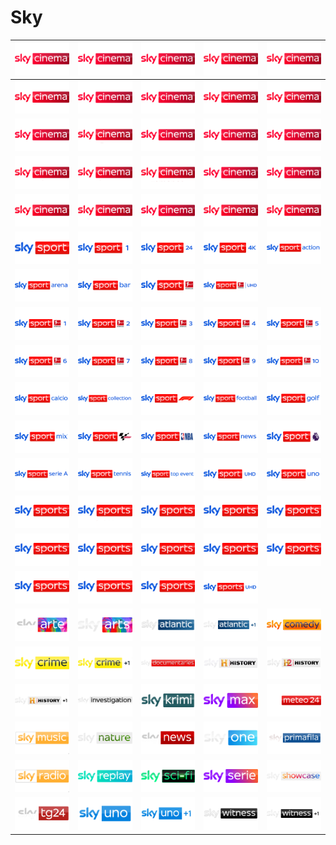# Sky

| ![SkyCinema] | ![SkyCinemaAction] | ![SkyCinemaAnimation] | ![SkyCinemaBestOf] | ![SkyCinemaClassics]  |
|:---:|:---:|:---:|:---:|:---:|
| ![SkyCinemaCollection] | ![SkyCinemaComedy] | ![SkyCinemaDrama] | ![SkyCinemaDue] | ![SkyCinemaDuePlus24] |
| ![SkyCinemaFamily] | ![SkyCinemaFun] | ![SkyCinemaGreats] | ![SkyCinemaHits] | ![SkyCinemaPremiere] |
| ![SkyCinemaPremieren] | ![SkyCinemaPremierenPlus24] | ![SkyCinemaRomance] | ![SkyCinemaSciFiHorror] | ![SkyCinemaSelect] |
| ![SkyCinemaSpecial] | ![SkyCinemaSuspense]	| ![SkyCinemaThriller] | ![SkyCinemaUno] | ![SkyCinemaUnoPlus24] |
| ![SkySport] | ![SkySport1] | ![SkySport24] | ![SkySport4K] | ![SkySportAction] |
| ![SkySportArena] | ![SkySportBar] | ![SkySportBundesliga] | ![SkySportBundesligaUHD] |
| ![SkySportBundesliga1] | ![SkySportBundesliga2] | ![SkySportBundesliga3] | ![SkySportBundesliga4] | ![SkySportBundesliga5] |
| ![SkySportBundesliga6] | ![SkySportBundesliga7] | ![SkySportBundesliga8] | ![SkySportBundesliga9] | ![SkySportBundesliga10] |
| ![SkySportCalcio] | ![SkySportCollection] | ![SkySportF1] | ![SkySportFootball] | ![SkySportGolf] |
| ![SkySportMix] | ![SkySportMotoGP] | ![SkySportNBA] | ![SkySportNews] | ![SkySportPremierLeague] |
| ![SkySportSerieA] | ![SkySportTennis] | ![SkySportTopEvent] | ![SkySportUHD] | ![SkySportUno] | |
| ![SkySportsAction] | ![SkySportsArena] | ![SkySportsBoxOffice] | ![SkySportsCricket] | ![SkySportsF1] |
| ![SkySportsFootball] | ![SkySportsGolf] | ![SkySportsMainEvent] | ![SkySportsMix] | ![SkySportsNews] |
| ![SkySportsNFL] | ![SkySportsPremierLeague] | ![SkySportsRacing] | ![SkySportsUHD] |
| ![SkyArte] | ![SkyArts] | ![SkyAtlantic] | ![SkyAtlanticPlus1] |  ![SkyComedy] |
| ![SkyCrime] | ![SkyCrimePlus1] | ![SkyDocumentaries] | ![SkyHistory] | ![SkyHistory2] |
| ![SkyHistoryPlus1] | ![Skyinvestigation] | ![SkyKrimi] | ![SkyMax] | ![SkyMeteo24] |
| ![SkyMusic] | ![SkyNature] | ![SkyNews] | ![SkyOne] | ![SkyPrimafila] |
| ![SkyRadio] | ![SkyReplay] | ![SkySciFi] | ![SkySerie] | ![SkyShowcase] |
| ![SkyTG24] | ![SkyUno] | ![SkyUnoPlus1] | ![SkyWitness] | ![SkyWitnessPlus1] |	



[SkyArte]:https://raw.githubusercontent.com/RevGear/logo/master/Networks/Sky/SkyArte.png
[SkyArts]:https://raw.githubusercontent.com/RevGear/logo/master/Networks/Sky/SkyArts.png
[SkyAtlantic]:https://raw.githubusercontent.com/RevGear/logo/master/Networks/Sky/SkyAtlantic.png
[SkyAtlanticPlus1]:https://raw.githubusercontent.com/RevGear/logo/master/Networks/Sky/SkyAtlanticPlus1.png
[SkyCinema]:https://raw.githubusercontent.com/RevGear/logo/master/Networks/Sky/SkyCinema.png
[SkyCinemaAction]:https://raw.githubusercontent.com/RevGear/logo/master/Networks/Sky/SkyCinemaAction.png
[SkyCinemaAnimation]:https://raw.githubusercontent.com/RevGear/logo/master/Networks/Sky/SkyCinemaAnimation.png
[SkyCinemaBestOf]:https://raw.githubusercontent.com/RevGear/logo/master/Networks/Sky/SkyCinemaBestOf.png
[SkyCinemaClassics]:https://raw.githubusercontent.com/RevGear/logo/master/Networks/Sky/SkyCinemaClassics.png
[SkyCinemaCollection]:https://raw.githubusercontent.com/RevGear/logo/master/Networks/Sky/SkyCinemaCollection.png
[SkyCinemaComedy]:https://raw.githubusercontent.com/RevGear/logo/master/Networks/Sky/SkyCinemaComedy.png
[SkyCinemaDrama]:https://raw.githubusercontent.com/RevGear/logo/master/Networks/Sky/SkyCinemaDrama.png
[SkyCinemaDue]:https://raw.githubusercontent.com/RevGear/logo/master/Networks/Sky/SkyCinemaDue.png
[SkyCinemaDuePlus24]:https://raw.githubusercontent.com/RevGear/logo/master/Networks/Sky/SkyCinemaDuePlus24.png
[SkyCinemaFamily]:https://raw.githubusercontent.com/RevGear/logo/master/Networks/Sky/SkyCinemaFamily.png
[SkyCinemaFun]:https://raw.githubusercontent.com/RevGear/logo/master/Networks/Sky/SkyCinemaFun.png
[SkyCinemaGreats]:https://raw.githubusercontent.com/RevGear/logo/master/Networks/Sky/SkyCinemaGreats.png
[SkyCinemaHits]:https://raw.githubusercontent.com/RevGear/logo/master/Networks/Sky/SkyCinemaHits.png
[SkyCinemaPremiere]:https://raw.githubusercontent.com/RevGear/logo/master/Networks/Sky/SkyCinemaPremiere.png
[SkyCinemaPremieren]:https://raw.githubusercontent.com/RevGear/logo/master/Networks/Sky/SkyCinemaPremieren.png
[SkyCinemaPremierenPlus24]:https://raw.githubusercontent.com/RevGear/logo/master/Networks/Sky/SkyCinemaPremierenPlus24.png
[SkyCinemaRomance]:https://raw.githubusercontent.com/RevGear/logo/master/Networks/Sky/SkyCinemaRomance.png
[SkyCinemaSciFiHorror]:https://raw.githubusercontent.com/RevGear/logo/master/Networks/Sky/SkyCinemaSciFiHorror.png
[SkyCinemaSelect]:https://raw.githubusercontent.com/RevGear/logo/master/Networks/Sky/SkyCinemaSelect.png
[SkyCinemaSpecial]:https://raw.githubusercontent.com/RevGear/logo/master/Networks/Sky/SkyCinemaSpecial.png
[SkyCinemaSuspense]:https://raw.githubusercontent.com/RevGear/logo/master/Networks/Sky/SkyCinemaSuspense.png
[SkyCinemaThriller]:https://raw.githubusercontent.com/RevGear/logo/master/Networks/Sky/SkyCinemaThriller.png
[SkyCinemaUno]:https://raw.githubusercontent.com/RevGear/logo/master/Networks/Sky/SkyCinemaUno.png
[SkyCinemaUnoPlus24]:https://raw.githubusercontent.com/RevGear/logo/master/Networks/Sky/SkyCinemaUnoPlus24.png
[SkyComedy]:https://raw.githubusercontent.com/RevGear/logo/master/Networks/Sky/SkyComedy.png
[SkyCrime]:https://raw.githubusercontent.com/RevGear/logo/master/Networks/Sky/SkyCrime.png
[SkyCrimePlus1]:https://raw.githubusercontent.com/RevGear/logo/master/Networks/Sky/SkyCrimePlus1.png
[SkyDocumentaries]:https://raw.githubusercontent.com/RevGear/logo/master/Networks/Sky/SkyDocumentaries.png
[SkyHistory]:https://raw.githubusercontent.com/RevGear/logo/master/Networks/Sky/SkyHistory.png
[SkyHistory2]:https://raw.githubusercontent.com/RevGear/logo/master/Networks/Sky/SkyHistory2.png
[SkyHistoryPlus1]:https://raw.githubusercontent.com/RevGear/logo/master/Networks/Sky/SkyHistoryPlus1.png
[SkyInvestigation]:https://raw.githubusercontent.com/RevGear/logo/master/Networks/Sky/SkyInvestigation.png
[SkyKrimi]:https://raw.githubusercontent.com/RevGear/logo/master/Networks/Sky/SkyKrimi.png
[SkyMax]:https://raw.githubusercontent.com/RevGear/logo/master/Networks/Sky/SkyMax.png
[SkyMeteo24]:https://raw.githubusercontent.com/RevGear/logo/master/Networks/Sky/SkyMeteo24.png
[SkyMusic]:https://raw.githubusercontent.com/RevGear/logo/master/Networks/Sky/SkyMusic.png
[SkyNature]:https://raw.githubusercontent.com/RevGear/logo/master/Networks/Sky/SkyNature.png
[SkyNews]:https://raw.githubusercontent.com/RevGear/logo/master/Networks/Sky/SkyNews.png
[SkyOne]:https://raw.githubusercontent.com/RevGear/logo/master/Networks/Sky/SkyOne.png
[SkyPrimafila]:https://raw.githubusercontent.com/RevGear/logo/master/Networks/Sky/SkyPrimafila.png
[SkyRadio]:https://raw.githubusercontent.com/RevGear/logo/master/Networks/Sky/SkyRadio.png
[SkyReplay]:https://raw.githubusercontent.com/RevGear/logo/master/Networks/Sky/SkyReplay.png
[SkySciFi]:https://raw.githubusercontent.com/RevGear/logo/master/Networks/Sky/SkySciFi.png
[SkySerie]:https://raw.githubusercontent.com/RevGear/logo/master/Networks/Sky/SkySerie.png
[SkyShowcase]:https://raw.githubusercontent.com/RevGear/logo/master/Networks/Sky/SkyShowcase.png
[SkySport]:https://raw.githubusercontent.com/RevGear/logo/master/Networks/Sky/SkySport.png
[SkySport1]:https://raw.githubusercontent.com/RevGear/logo/master/Networks/Sky/SkySport1.png
[SkySport24]:https://raw.githubusercontent.com/RevGear/logo/master/Networks/Sky/SkySport24.png
[SkySport4K]:https://raw.githubusercontent.com/RevGear/logo/master/Networks/Sky/SkySport4K.png
[SkySportAction]:https://raw.githubusercontent.com/RevGear/logo/master/Networks/Sky/SkySportAction.png
[SkySportArena]:https://raw.githubusercontent.com/RevGear/logo/master/Networks/Sky/SkySportArena.png
[SkySportBar]:https://raw.githubusercontent.com/RevGear/logo/master/Networks/Sky/SkySportBar.png
[SkySportBundesliga1]:https://raw.githubusercontent.com/RevGear/logo/master/Networks/Sky/SkySportBundesliga1.png
[SkySportBundesliga10]:https://raw.githubusercontent.com/RevGear/logo/master/Networks/Sky/SkySportBundesliga10.png
[SkySportBundesliga2]:https://raw.githubusercontent.com/RevGear/logo/master/Networks/Sky/SkySportBundesliga2.png
[SkySportBundesliga3]:https://raw.githubusercontent.com/RevGear/logo/master/Networks/Sky/SkySportBundesliga3.png
[SkySportBundesliga4]:https://raw.githubusercontent.com/RevGear/logo/master/Networks/Sky/SkySportBundesliga4.png
[SkySportBundesliga5]:https://raw.githubusercontent.com/RevGear/logo/master/Networks/Sky/SkySportBundesliga5.png
[SkySportBundesliga6]:https://raw.githubusercontent.com/RevGear/logo/master/Networks/Sky/SkySportBundesliga6.png
[SkySportBundesliga7]:https://raw.githubusercontent.com/RevGear/logo/master/Networks/Sky/SkySportBundesliga7.png
[SkySportBundesliga8]:https://raw.githubusercontent.com/RevGear/logo/master/Networks/Sky/SkySportBundesliga8.png
[SkySportBundesliga9]:https://raw.githubusercontent.com/RevGear/logo/master/Networks/Sky/SkySportBundesliga9.png
[SkySportBundesliga]:https://raw.githubusercontent.com/RevGear/logo/master/Networks/Sky/SkySportBundesliga.png
[SkySportBundesligaUHD]:https://raw.githubusercontent.com/RevGear/logo/master/Networks/Sky/SkySportBundesligaUHD.png
[SkySportCalcio]:https://raw.githubusercontent.com/RevGear/logo/master/Networks/Sky/SkySportCalcio.png
[SkySportCollection]:https://raw.githubusercontent.com/RevGear/logo/master/Networks/Sky/SkySportCollection.png
[SkySportF1]:https://raw.githubusercontent.com/RevGear/logo/master/Networks/Sky/SkySportF1.png
[SkySportFootball]:https://raw.githubusercontent.com/RevGear/logo/master/Networks/Sky/SkySportFootball.png
[SkySportGolf]:https://raw.githubusercontent.com/RevGear/logo/master/Networks/Sky/SkySportGolf.png
[SkySportMix]:https://raw.githubusercontent.com/RevGear/logo/master/Networks/Sky/SkySportMix.png
[SkySportMotoGP]:https://raw.githubusercontent.com/RevGear/logo/master/Networks/Sky/SkySportMotoGP.png
[SkySportNBA]:https://raw.githubusercontent.com/RevGear/logo/master/Networks/Sky/SkySportNBA.png
[SkySportNews]:https://raw.githubusercontent.com/RevGear/logo/master/Networks/Sky/SkySportNews.png
[SkySportPremierLeague]:https://raw.githubusercontent.com/RevGear/logo/master/Networks/Sky/SkySportPremierLeague.png
[SkySportsAction]:https://raw.githubusercontent.com/RevGear/logo/master/Networks/Sky/SkySportsAction.png
[SkySportsArena]:https://raw.githubusercontent.com/RevGear/logo/master/Networks/Sky/SkySportsArena.png
[SkySportsBoxOffice]:https://raw.githubusercontent.com/RevGear/logo/master/Networks/Sky/SkySportsBoxOffice.png
[SkySportsCricket]:https://raw.githubusercontent.com/RevGear/logo/master/Networks/Sky/SkySportsCricket.png
[SkySportSerieA]:https://raw.githubusercontent.com/RevGear/logo/master/Networks/Sky/SkySportSerieA.png
[SkySportsF1]:https://raw.githubusercontent.com/RevGear/logo/master/Networks/Sky/SkySportsF1.png
[SkySportsFootball]:https://raw.githubusercontent.com/RevGear/logo/master/Networks/Sky/SkySportsFootball.png
[SkySportsGolf]:https://raw.githubusercontent.com/RevGear/logo/master/Networks/Sky/SkySportsGolf.png
[SkySportsMainEvent]:https://raw.githubusercontent.com/RevGear/logo/master/Networks/Sky/SkySportsMainEvent.png
[SkySportsMix]:https://raw.githubusercontent.com/RevGear/logo/master/Networks/Sky/SkySportsMix.png
[SkySportsNews]:https://raw.githubusercontent.com/RevGear/logo/master/Networks/Sky/SkySportsNews.png
[SkySportsNFL]:https://raw.githubusercontent.com/RevGear/logo/master/Networks/Sky/SkySportsNFL.png
[SkySportsPremierLeague]:https://raw.githubusercontent.com/RevGear/logo/master/Networks/Sky/SkySportsPremierLeague.png
[SkySportsRacing]:https://raw.githubusercontent.com/RevGear/logo/master/Networks/Sky/SkySportsRacing.png
[SkySportsUHD]:https://raw.githubusercontent.com/RevGear/logo/master/Networks/Sky/SkySportsUHD.png
[SkySportTennis]:https://raw.githubusercontent.com/RevGear/logo/master/Networks/Sky/SkySportTennis.png
[SkySportTopEvent]:https://raw.githubusercontent.com/RevGear/logo/master/Networks/Sky/SkySportTopEvent.png
[SkySportUHD]:https://raw.githubusercontent.com/RevGear/logo/master/Networks/Sky/SkySportUHD.png
[SkySportUno]:https://raw.githubusercontent.com/RevGear/logo/master/Networks/Sky/SkySportUno.png
[SkyTG24]:https://raw.githubusercontent.com/RevGear/logo/master/Networks/Sky/SkyTG24.png
[SkyUno]:https://raw.githubusercontent.com/RevGear/logo/master/Networks/Sky/SkyUno.png
[SkyUnoPlus1]:https://raw.githubusercontent.com/RevGear/logo/master/Networks/Sky/SkyUnoPlus1.png
[SkyWitness]:https://raw.githubusercontent.com/RevGear/logo/master/Networks/Sky/SkyWitness.png
[SkyWitnessPlus1]:https://raw.githubusercontent.com/RevGear/logo/master/Networks/Sky/SkyWitnessPlus1.png
